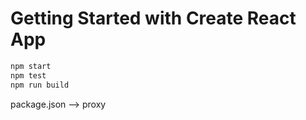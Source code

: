 # Getting Started with Create React App

```bash
npm start
npm test
npm run build
```

package.json --> proxy
